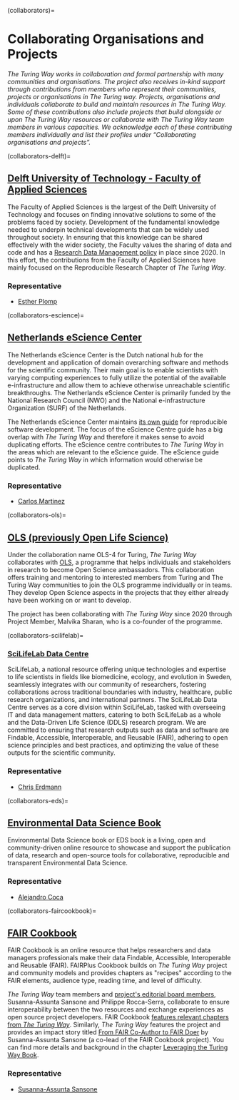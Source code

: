 (collaborators)=
# Collaborating Organisations and Projects

*The Turing Way works in collaboration and formal partnership with many communities and organisations.
The project also receives in-kind support through contributions from members who represent their communities, projects or organisations in The Turing way.
Projects, organisations and individuals collaborate to build and maintain resources in The Turing Way.
Some of these contributions also include projects that build alongside or upon The Turing Way resources or collaborate with The Turing Way team members in various capacities.
We acknowledge each of these contributing members individually and list their profiles under “Collaborating organisations and projects”.*

(collaborators-delft)=
## [Delft University of Technology - Faculty of Applied Sciences](https://www.tudelft.nl/en/faculty-of-applied-sciences)

The Faculty of Applied Sciences is the largest of the Delft University of Technology and focuses on finding innovative solutions to some of the problems faced by society.
Development of the fundamental knowledge needed to underpin technical developments that can be widely used throughout society.
In ensuring that this knowledge can be shared effectively with the wider society, the Faculty values the sharing of data and code and has a [Research Data Management policy](https://www.tudelft.nl/en/library/research-data-management/r/policies/tu-delft-faculty-policies/) in place since 2020.
In this effort, the contributions from the Faculty of Applied Sciences have mainly focused on the Reproducible Research Chapter of _The Turing Way_.

### Representative
- [Esther Plomp](https://the-turing-way.netlify.app/afterword/contributors-record#esther-plomp)

(collaborators-escience)=
## [Netherlands eScience Center](https://www.esciencecenter.nl/)

The Netherlands eScience Center is the Dutch national hub for the development and application of domain overarching software and methods for the scientific community. Their main goal is to enable scientists with varying computing experiences to fully utilize the potential of the available e-infrastructure and allow them to achieve otherwise unreachable scientific breakthroughs. The Netherlands eScience Center is primarily funded by the National Research Council (NWO) and the National e-infrastructure Organization (SURF) of the Netherlands.

The Netherlands eScience Center maintains [its own guide](https://guide.esciencecenter.nl/) for reproducible software development. The focus of the eScience Centre guide has a big overlap with _The Turing Way_ and therefore it makes sense to avoid duplicating efforts. The eScience centre contributes to _The Turing Way_ in the areas which are relevant to the eScience guide. The eScience guide points to _The Turing Way_ in which information would otherwise be duplicated.

### Representative
- [Carlos Martinez](https://the-turing-way.netlify.app/afterword/contributors-record#carlos-martinez)

(collaborators-ols)=
## [OLS (previously Open Life Science)](https://openlifesci.org/)

Under the collaboration name OLS-4 for Turing, _The Turing Way_ collaborates with [OLS](https://openlifesci.org), a programme that helps individuals and stakeholders in research to become Open Science ambassadors.
This collaboration offers training and mentoring to interested members from Turing and The Turing Way communities to join the OLS programme individually or in teams.
They develop Open Science aspects in the projects that they either already have been working on or want to develop.

The project has been collaborating with *The Turing Way* since 2020 through Project Member, Malvika Sharan, who is a co-founder of the programme.

(collaborators-scilifelab)=
### [SciLifeLab Data Centre](https://www.scilifelab.se/)

SciLifeLab, a national resource offering unique technologies and expertise to life scientists in fields like biomedicine, ecology, and evolution in Sweden, seamlessly integrates with our community of researchers, fostering collaborations across traditional boundaries with industry, healthcare, public research organizations, and international partners.
The SciLifeLab Data Centre serves as a core division within SciLifeLab, tasked with overseeing IT and data management matters, catering to both SciLifeLab as a whole and the Data-Driven Life Science (DDLS) research program.
We are committed to ensuring that research outputs such as data and software are Findable, Accessible, Interoperable, and Reusable (FAIR), adhering to open science principles and best practices, and optimizing the value of these outputs for the scientific community.

### Representative
- [Chris Erdmann](https://the-turing-way.netlify.app/afterword/contributors-record#chris-erdmann)

(collaborators-eds)=
## [Environmental Data Science Book](https://edsbook.org/welcome.html)

Environmental Data Science book or EDS book is a living, open and community-driven online resource to showcase and support the publication of data, research and open-source tools for collaborative, reproducible and transparent Environmental Data Science.

### Representative
- [Alejandro Coca](https://the-turing-way.netlify.app/afterword/contributors-record#alejandro-coca)

(collaborators-faircookbook)=
## [FAIR Cookbook](https://fairplus.github.io/the-fair-cookbook/content/home.html)

FAIR Cookbook is an online resource that helps researchers and data managers professionals make their data Findable, Accessible, Interoperable and Reusable (FAIR).
FAIRPlus Cookbook builds on _The Turing Way_ project and community models and provides chapters as "recipes" according to the FAIR elements, audience type, reading time, and level of difficulty.

_The Turing Way_ team members and [project's editorial board members](https://fairplus.github.io/the-fair-cookbook/content/recipes/boilerplate/people.html), Susanna-Assunta Sansone and Philippe Rocca-Serra, collaborate to ensure interoperability between the two resources and exchange experiences as open source project developers.
FAIR Cookbook [features relevant chapters from _The Turing Way_](https://fairplus.github.io/the-fair-cookbook/search.html?q=turing+way).
Similarly, _The Turing Way_ features the project and provides an impact story titled [From FAIR Co-Author to FAIR Doer](https://the-turing-way.netlify.app/reproducible-research/rdm/rdm-stories.html) by Susanna-Assunta Sansone (a co-lead of the FAIR Cookbook project).
You can find more details and background in the chapter [Leveraging the Turing Way Book](https://fairplus.github.io/the-fair-cookbook/content/recipes/introduction/the-turing-way.html?highlight=turing).

### Representative
- [Susanna-Assunta Sansone](https://the-turing-way.netlify.app/afterword/contributors-record#susanna-assunta-sansone)
